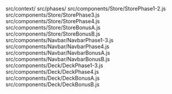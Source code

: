 src/context/
src/phases/
src/components/Store/StorePhase1-2.js
src/components/Store/StorePhase3.js
src/components/Store/StorePhase4.js
src/components/Store/StoreBonusA.js
src/components/Store/StoreBonusB.js
src/components/Navbar/NavbarPhase1-3.js
src/components/Navbar/NavbarPhase4.js
src/components/Navbar/NavbarBonusA.js
src/components/Navbar/NavbarBonusB.js
src/components/Deck/DeckPhase1-3.js
src/components/Deck/DeckPhase4.js
src/components/Deck/DeckBonusA.js
src/components/Deck/DeckBonusB.js

